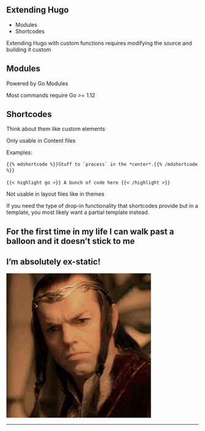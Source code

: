 ## Extending Hugo

- Modules
- Shortcodes

<div class="notes">
Extending Hugo with custom functions requires modifying the source and building it custom
</div>

## Modules

Powered by Go Modules

Most commands require Go >= 1.12

## Shortcodes

Think about them like custom elements

Only usable in Content files

Examples:

```
{{% mdshortcode %}}Stuff to `process` in the *center*.{{% /mdshortcode %}}

{{< highlight go >}} A bunch of code here {{< /highlight >}}

```

<div class="notes">
Not usable in layout files like in themes

If you need the type of drop-in functionality that shortcodes provide but in a template, you most likely want a partial template instead.

</div>

## For the first time in my life I can walk past a balloon and it doesn’t stick to me

## I’m absolutely ex-static!

![](assets/elrond.gif)

---
